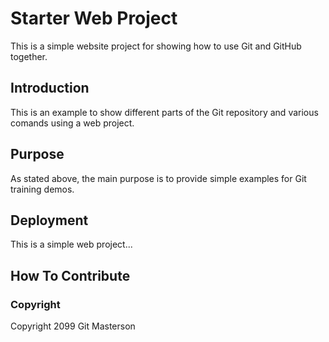 # Starter Web Project

This is a simple website project for showing how to use Git and GitHub together.

## Introduction

This is an example to show different parts of the Git repository and various comands using a web project.

## Purpose

As stated above, the main purpose is to provide simple examples for Git training demos.

## Deployment

This is a simple web project...

## How To Contribute

### Copyright

Copyright 2099 Git Masterson
